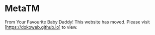 # MetaTM
From Your Favourite Baby Daddy!
This website has moved. Please visit [https://dokoweb.github.io] to view.
